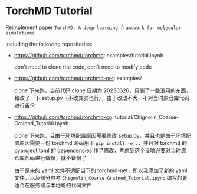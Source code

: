 # TorchMD Tutorial

Reimplement paper `TorchMD: A deep learning framework for molecular simulations`

Including the following repositories:

* https://github.com/torchmd/torchmd: examples/tutorial.ipynb

    don't need to clone the code, don't need to modify code

* https://github.com/torchmd/torchmd-net: examples/

    clone 下来跑，当前代码 clone 日期为 20230326，只删了一些没用的东西，和改了一下 setup.py（不改其实也行），由于改动不大，不对当时原仓库代码进行备份

* https://github.com/torchmd/torchmd-cg: tutorial/Chignolin_Coarse-Grained_Tutorial.ipynb

    clone 下来跑，且由于环境配置原因需要修改 setup.py，并且也是由于环境配置原因需要一份 torchmd 源码用于 `pip install -e .`，并且对 torchmd 的 pyproject.toml 的 dependencies 作了修改，考虑到这个没啥必要对当时原仓库代码进行备份，就不备份了
    
    由于原来的 yaml 文件不适配当下的 torchmd-net，所以我添加了新的 yaml 文件，以及部分参考 `Chignolin_Coarse-Grained_Tutorial.ipynb` 编写的更适合在服务器与本地跑的代码文件